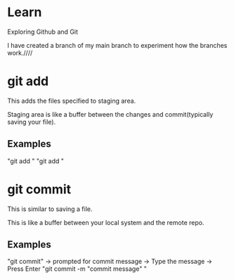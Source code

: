 # Learn

Exploring Github and Git

I have created a branch of my main branch to experiment how the branches work.////

# git add

This adds the files specified to staging area.

Staging area is like a buffer between the changes and commit(typically saving your file).

## Examples

"git add <filename>"
"git add <directory>"

# git commit

This is similar to saving a file.

This is like a buffer between your local system and the remote repo.

## Examples

"git commit" -> prompted for commit message -> Type the message -> Press Enter
"git commit -m "commit message" "
